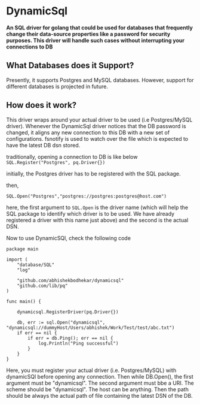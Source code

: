 # DynamicSql

__An SQL driver for golang that could be used for databases that frequently change their data-source properties like a password for security purposes. This driver will handle such cases without interrupting your connections to DB__

## What Databases does it Support?

Presently, it supports Postgres and MySQL databases. However, support for different databases is projected in future.

## How does it work?

This driver wraps around your actual driver to be used (i.e Postgres/MySQL driver). Whenever the DynamicSql driver notices that the DB password is changed, it aligns any new connection to this DB with a new set of configurations.
fsnotify is used to watch over the file which is expected to have the latest DB dsn stored. 

traditionally, opening a connection to DB is like below
``` SQL.Register("Postgres", pq.Driver{})```

initially, the Postgres driver has to be registered with the SQL package. 

then,

```SQL.Open("Postgres","postgres://postgres:postgres@host.com")```

here, the first argument to ```SQL.Open``` is the driver name (which will help the SQL package to identify which driver is to be used. We have already registered a driver with this name just above) and the second is the actual DSN.

Now to use DynamicSQl, check the following code

``` 
package main

import (
    "database/SQL"
    "log"

    "github.com/abhishekbodhekar/dynamicsql"
    "github.com/lib/pq"
)

func main() {

    dynamicsql.RegisterDriver(pq.Driver{})

    db, err := sql.Open("dynamicsql", "dynamicsql://dummyHost/Users/abhishek/Work/Test/test/abc.txt")
    if err == nil {
        if err = db.Ping(); err == nil {
            log.Println("Ping successful")
        }
    }
}
```

Here, you must register your actual driver (i.e. Postgres/MySQL) with dynamicSQl before opening any connection.
Then while DB.Open(), the first argument must be "dynamicsql". The second argument must bbe a URI.
The scheme should be "dynamicsql". The host can be anything. Then the path should be always the actual path of file containing the latest DSN of the DB. 



